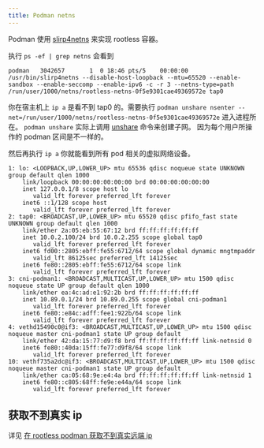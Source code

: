```yaml
---
title: Podman netns
---
```



Podman 使用 [slirp4netns](https://github.com/rootless-containers/slirp4netns) 来实现 rootless 容器。

执行 `ps -ef | grep netns` 会看到

```
podman   3042657       1  0 18:46 pts/5    00:00:00 /usr/bin/slirp4netns --disable-host-loopback --mtu=65520 --enable-sandbox --enable-seccomp --enable-ipv6 -c -r 3 --netns-type=path /run/user/1000/netns/rootless-netns-0f5e9301cae49369572e tap0
```

你在宿主机上 `ip a` 是看不到 tap0 的。需要执行 `podman unshare nsenter --net=/run/user/1000/netns/rootless-netns-0f5e9301cae49369572e` 进入进程所在。
`podman unshare` 实际上调用 [unshare](../linux/unshare.md) 命令来创建子网。
因为每个用户所操作的 podman 区间是不一样的。

然后再执行 `ip a` 你就能看到所有 pod 相关的虚拟网络设备。

```
1: lo: <LOOPBACK,UP,LOWER_UP> mtu 65536 qdisc noqueue state UNKNOWN group default qlen 1000
    link/loopback 00:00:00:00:00:00 brd 00:00:00:00:00:00
    inet 127.0.0.1/8 scope host lo
       valid_lft forever preferred_lft forever
    inet6 ::1/128 scope host
       valid_lft forever preferred_lft forever
2: tap0: <BROADCAST,UP,LOWER_UP> mtu 65520 qdisc pfifo_fast state UNKNOWN group default qlen 1000
    link/ether 2a:05:eb:55:67:12 brd ff:ff:ff:ff:ff:ff
    inet 10.0.2.100/24 brd 10.0.2.255 scope global tap0
       valid_lft forever preferred_lft forever
    inet6 fd00::2805:ebff:fe55:6712/64 scope global dynamic mngtmpaddr
       valid_lft 86125sec preferred_lft 14125sec
    inet6 fe80::2805:ebff:fe55:6712/64 scope link
       valid_lft forever preferred_lft forever
3: cni-podman1: <BROADCAST,MULTICAST,UP,LOWER_UP> mtu 1500 qdisc noqueue state UP group default qlen 1000
    link/ether ea:4c:ad:e1:92:2b brd ff:ff:ff:ff:ff:ff
    inet 10.89.0.1/24 brd 10.89.0.255 scope global cni-podman1
       valid_lft forever preferred_lft forever
    inet6 fe80::e84c:adff:fee1:922b/64 scope link
       valid_lft forever preferred_lft forever
4: vethd15490c0@if3: <BROADCAST,MULTICAST,UP,LOWER_UP> mtu 1500 qdisc noqueue master cni-podman1 state UP group default
    link/ether 42:da:15:77:d9:f8 brd ff:ff:ff:ff:ff:ff link-netnsid 0
    inet6 fe80::40da:15ff:fe77:d9f8/64 scope link
       valid_lft forever preferred_lft forever
10: vethf735a2dc@if3: <BROADCAST,MULTICAST,UP,LOWER_UP> mtu 1500 qdisc noqueue master cni-podman1 state UP group default
    link/ether ca:05:68:9e:e4:4a brd ff:ff:ff:ff:ff:ff link-netnsid 1
    inet6 fe80::c805:68ff:fe9e:e44a/64 scope link
       valid_lft forever preferred_lft forever
```

## 获取不到真实 ip

详见 [在 rootless podman 获取不到真实远端 ip](./wrong-remote-ip-in-rootless-podman.md)
